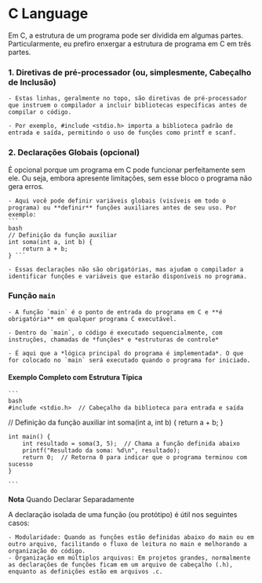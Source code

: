 # C Language

 Em C, a estrutura de um programa pode ser dividida em algumas partes. Particularmente, eu prefiro enxergar a estrutura de programa em C em três partes.

### 1. Diretivas de pré-processador (ou, simplesmente, Cabeçalho de Inclusão)

    - Estas linhas, geralmente no topo, são diretivas de pré-processador que instruem o compilador a incluir bibliotecas específicas antes de compilar o código.

    - Por exemplo, #include <stdio.h> importa a biblioteca padrão de entrada e saída, permitindo o uso de funções como printf e scanf.

### 2. Declarações Globais (opcional)
É opcional porque um programa em C pode funcionar perfeitamente sem ele. Ou seja, embora apresente limitações, sem esse bloco o programa não gera erros.

    - Aqui você pode definir variáveis globais (visíveis em todo o programa) ou **definir** funções auxiliares antes de seu uso. Por exemplo:
    ```
    bash
    // Definição da função auxiliar
    int soma(int a, int b) {
        return a + b;
    } ```
    
    - Essas declarações não são obrigatórias, mas ajudam o compilador a identificar funções e variáveis que estarão disponíveis no programa.

### Função `main`

    - A função `main` é o ponto de entrada do programa em C e **é obrigatória** em qualquer programa C executável.

    - Dentro do `main`, o código é executado sequencialmente, com instruções, chamadas de *funções* e *estruturas de controle*

    - É aqui que a *lógica principal do programa é implementada*. O que for colocado no `main` será executado quando o programa for iniciado.

#### Exemplo Completo com Estrutura Típica
    ```
    bash
    #include <stdio.h>  // Cabeçalho da biblioteca para entrada e saída

   // Definição da função auxiliar
    int soma(int a, int b) {
        return a + b;
    }

    int main() {
        int resultado = soma(3, 5);  // Chama a função definida abaixo
        printf("Resultado da soma: %d\n", resultado);
        return 0;  // Retorna 0 para indicar que o programa terminou com sucesso
    }

    ```
**Nota**
Quando Declarar Separadamente

A declaração isolada de uma função (ou protótipo) é útil nos seguintes casos:

    - Modularidade: Quando as funções estão definidas abaixo do main ou em outro arquivo, facilitando o fluxo de leitura no main e melhorando a organização do código.
    - Organização em múltiplos arquivos: Em projetos grandes, normalmente as declarações de funções ficam em um arquivo de cabeçalho (.h), enquanto as definições estão em arquivos .c.